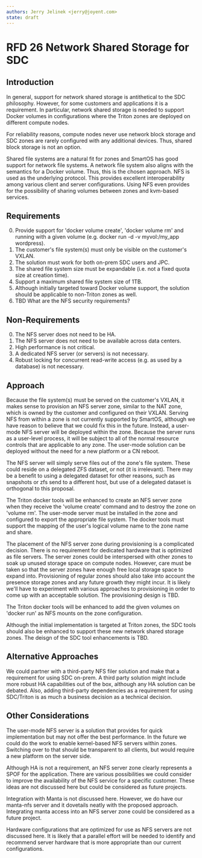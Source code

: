 ```yaml
---
authors: Jerry Jelinek <jerry@joyent.com>
state: draft
---
```


# RFD 26 Network Shared Storage for SDC

## Introduction

In general, support for network shared storage is antithetical to the SDC
philosophy. However, for some customers and applications it is a requirement.
In particular, network shared storage is needed to support Docker volumes in
configurations where the Triton zones are deployed on different compute nodes.

For reliability reasons, compute nodes never use network block storage and SDC
zones are rarely configured with any additional devices. Thus, shared block
storage is not an option.

Shared file systems are a natural fit for zones and SmartOS has good support
for network file systems. A network file system also aligns with the semantics
for a Docker volume. Thus, this is the chosen approach. NFS is used as the
underlying protocol. This provides excellent interoperability among various
client and server configurations. Using NFS even provides for the possibility
of sharing volumes between zones and kvm-based services.

## Requirements

 0. Provide support for 'docker volume create', 'docker volume rm' and running
    with a given volume (e.g. docker run -d -v myvol:/my_app wordpress).
 1. The customer's file system(s) must only be visible on the customer's VXLAN.
 2. The solution must work for both on-prem SDC users and JPC.
 3. The shared file system size must be expandable (i.e. not a fixed quota size
    at creation time).
 4. Support a maximum shared file system size of 1TB.
 5. Although initially targeted toward Docker volume support, the solution
    should be applicable to non-Triton zones as well.
 6. TBD What are the NFS security requirements?

## Non-Requirements

 0. The NFS server does not need to be HA.
 1. The NFS server does not need to be available across data centers.
 2. High performance is not critical.
 3. A dedicated NFS server (or servers) is not necessary.
 4. Robust locking for concurrent read-write access (e.g. as used by a
    database) is not necessary.

## Approach

Because the file system(s) must be served on the customer's VXLAN, it makes
sense to provision an NFS server zone, similar to the NAT zone, which is owned
by the customer and configured on their VXLAN. Serving NFS from within a
zone is not currently supported by SmartOS, although we have reason to believe
that we could fix this in the future. Instead, a user-mode NFS server will
be deployed within the zone. Because the server runs as a user-level process,
it will be subject to all of the normal resource controls that are applicable
to any zone. The user-mode solution can be deployed without the need for a new
platform or a CN reboot.

The NFS server will simply serve files out of the zone's file system. These
could reside on a delegated ZFS dataset, or not (it is irrelevant). There may
be a benefit to using a delegated dataset for other reasons, such as snapshots
or zfs send to a different host, but use of a delegated dataset is orthogonal
to this proposal.

The Triton docker tools will be enhanced to create an NFS server zone when they
receive the 'volume create' command and to destroy the zone on 'volume rm'.
The user-mode server must be installed in the zone and configured to export
the appropriate file system. The docker tools must support the mapping of the
user's logical volume name to the zone name and share.

The placement of the NFS server zone during provisioning is a complicated
decision. There is no requirement for dedicated hardware that is optimized as
file servers. The server zones could be interspersed with other zones to soak
up unused storage space on compute nodes. However, care must be taken so that
the server zones have enough free local storage space to expand into.
Provisioning of regular zones should also take into account the presence
storage zones and any future growth they might incur. It is likely we'll have
to experiment with various approaches to provisioning in order to come up with
an acceptable solution. The provisioning design is TBD.

The Triton docker tools will be enhanced to add the given volumes on
'docker run' as NFS mounts on the zone configuration.

Although the initial implementation is targeted at Triton zones, the SDC tools
should also be enhanced to support these new network shared storage zones.
The deisgn of the SDC tool enhancements is TBD.

## Alternative Approaches

We could partner with a third-party NFS filer solution and make that a
requirement for using SDC on-prem. A third party solution might include more
robust HA capabilities out of the box, although any HA solution can be debated.
Also, adding third-party dependencies as a requirement for using SDC/Triton
is as much a business decision as a technical decision.

## Other Considerations

The user-mode NFS server is a solution that provides for quick implementation
but may not offer the best performance. In the future we could do the work
to enable kernel-based NFS servers within zones. Switching over to that
should be transparent to all clients, but would require a new platform on the
server side.

Although HA is not a requirement, an NFS server zone clearly represents a SPOF
for the application. There are various possibilities we could consider to
improve the availability of the NFS service for a specific customer. These
ideas are not discussed here but could be considered as future projects.

Integration with Manta is not discussed here. However, we do have our manta-nfs
server and it dovetails neatly with the proposed approach. Integrating
manta access into an NFS server zone could be considered as a future project.

Hardware configurations that are optimized for use as NFS servers are not
discussed here. It is likely that a parallel effort will be needed to
identify and recommend server hardware that is more appropriate than our
current configurations.
